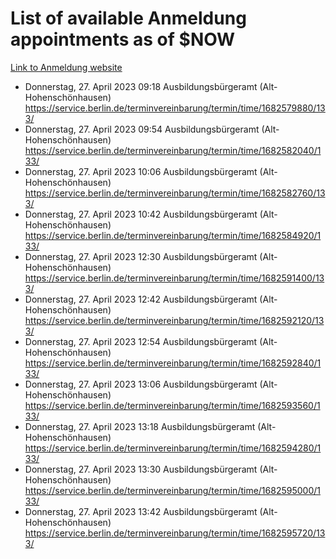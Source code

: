 # List of available Anmeldung appointments as of $NOW
[Link to Anmeldung website](https://service.berlin.de/terminvereinbarung/termin/tag.php?termin=1&anliegen[]=120686&dienstleisterlist=122210,122217,327316,122219,327312,122227,327314,122231,327346,122243,327348,122254,122252,329742,122260,329745,122262,329748,122271,327278,122273,327274,122277,327276,330436,122280,327294,122282,327290,122284,327292,122291,327270,122285,327266,122286,327264,122296,327268,150230,329760,122297,327286,122294,327284,122312,329763,122314,329775,122304,327330,122311,327334,122309,327332,317869,122281,327352,122279,329772,122283,122276,327324,122274,327326,122267,329766,122246,327318,122251,327320,122257,327322,122208,327298,122226,327300&herkunft=http%3A%2F%2Fservice.berlin.de%2Fdienstleistung%2F120686%2F)
- Donnerstag, 27. April 2023 09:18 Ausbildungsbürgeramt (Alt- Hohenschönhausen) https://service.berlin.de/terminvereinbarung/termin/time/1682579880/133/
- Donnerstag, 27. April 2023 09:54 Ausbildungsbürgeramt (Alt- Hohenschönhausen) https://service.berlin.de/terminvereinbarung/termin/time/1682582040/133/
- Donnerstag, 27. April 2023 10:06 Ausbildungsbürgeramt (Alt- Hohenschönhausen) https://service.berlin.de/terminvereinbarung/termin/time/1682582760/133/
- Donnerstag, 27. April 2023 10:42 Ausbildungsbürgeramt (Alt- Hohenschönhausen) https://service.berlin.de/terminvereinbarung/termin/time/1682584920/133/
- Donnerstag, 27. April 2023 12:30 Ausbildungsbürgeramt (Alt- Hohenschönhausen) https://service.berlin.de/terminvereinbarung/termin/time/1682591400/133/
- Donnerstag, 27. April 2023 12:42 Ausbildungsbürgeramt (Alt- Hohenschönhausen) https://service.berlin.de/terminvereinbarung/termin/time/1682592120/133/
- Donnerstag, 27. April 2023 12:54 Ausbildungsbürgeramt (Alt- Hohenschönhausen) https://service.berlin.de/terminvereinbarung/termin/time/1682592840/133/
- Donnerstag, 27. April 2023 13:06 Ausbildungsbürgeramt (Alt- Hohenschönhausen) https://service.berlin.de/terminvereinbarung/termin/time/1682593560/133/
- Donnerstag, 27. April 2023 13:18 Ausbildungsbürgeramt (Alt- Hohenschönhausen) https://service.berlin.de/terminvereinbarung/termin/time/1682594280/133/
- Donnerstag, 27. April 2023 13:30 Ausbildungsbürgeramt (Alt- Hohenschönhausen) https://service.berlin.de/terminvereinbarung/termin/time/1682595000/133/
- Donnerstag, 27. April 2023 13:42 Ausbildungsbürgeramt (Alt- Hohenschönhausen) https://service.berlin.de/terminvereinbarung/termin/time/1682595720/133/
